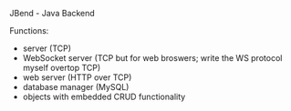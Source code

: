 JBend - Java Backend


Functions:
- server (TCP)
- WebSocket server (TCP but for web broswers; write the WS protocol myself overtop TCP)
- web server (HTTP over TCP)
- database manager (MySQL)
- objects with embedded CRUD functionality 
